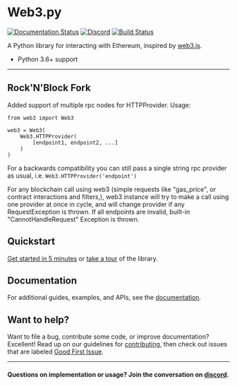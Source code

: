 # Web3.py

[![Documentation Status](https://readthedocs.org/projects/web3py/badge/?version=latest)](https://web3py.readthedocs.io/en/latest/?badge=latest)
[![Discord](https://img.shields.io/discord/809793915578089484?color=blue&label=chat&logo=discord&logoColor=white)](https://discord.gg/GHryRvPB84)
[![Build Status](https://circleci.com/gh/ethereum/web3.py.svg?style=shield)](https://circleci.com/gh/ethereum/web3.py)

A Python library for interacting with Ethereum, inspired by [web3.js](https://github.com/ethereum/web3.js).

* Python 3.6+ support

---

## Rock'N'Block Fork 
Added support of multiple rpc nodes for HTTPProvider.
Usage:
```
from web3 import Web3

web3 = Web3(
    Web3.HTTPProvider(
        [endpoint1, endpoint2, ...]
    )
)
```
For a backwards compatibility you can still pass a single string rpc provider as usual, i.e. ```Web3.HTTPProvider('endpoint')```

For any blockchain call using web3 (simple requests like "gas_price", or contract interactions and filters,), web3 instance will try to make a call using one provider at once in cycle, and will change provider if any RequestException is thrown. If all endpoints are invalid, built-in "CannotHandleRequest" Exception is thrown.


## Quickstart

[Get started in 5 minutes](https://web3py.readthedocs.io/en/latest/quickstart.html) or
[take a tour](https://web3py.readthedocs.io/en/latest/overview.html) of the library.

## Documentation

For additional guides, examples, and APIs, see the [documentation](https://web3py.readthedocs.io/en/latest/).

## Want to help?

Want to file a bug, contribute some code, or improve documentation? Excellent! Read up on our
guidelines for [contributing](https://web3py.readthedocs.io/en/latest/contributing.html),
then check out issues that are labeled
[Good First Issue](https://github.com/ethereum/web3.py/issues?q=is%3Aissue+is%3Aopen+label%3A%22Good+First+Issue%22).

---
#### Questions on implementation or usage? Join the conversation on [discord](https://discord.gg/GHryRvPB84).
